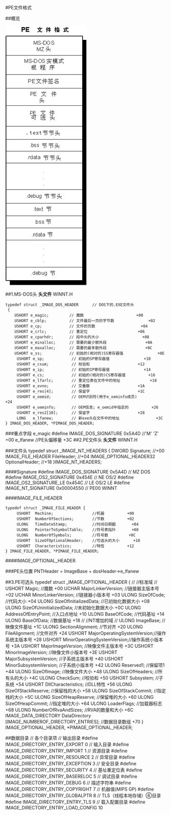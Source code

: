 #PE文件格式

##概览


![im01](im01.jpg)


##1.MS-DOS头
**头文件**
	WINNT.H

	typedef struct _IMAGE_DOS_HEADER	  // DOS下的.EXE文件头
     {
		USHORT e_magic;         // 魔数						+00
 	    USHORT e_cblp;          // 文件最后一页的字节数				+02
 	    USHORT e_cp;            // 文件的页数					+04
 	    USHORT e_crlc;          // 重定位						+06
 	    USHORT e_cparhdr;       // 段中头的大小					+08
 	    USHORT e_minalloc;      // 需要的最少额外段					+0A
 	    USHORT e_maxalloc;      // 需要的最多额外段					+0C
	    USHORT e_ss;            // 初始的(相对的)SS寄存器值				+0E
	     USHORT e_sp;            // 初始的SP寄存器值				+10
	     USHORT e_csum;          // 校验和						+12
	     USHORT e_ip;            // 初始的IP寄存器值				+14
	     USHORT e_cs;            // 初始的(相对的)CS寄存器值			+16
	     USHORT e_lfarlc;        // 重定位表在文件中的地址				+18
	     USHORT e_ovno;          // 交叠数						+1A
	     USHORT e_res[4];        // 保留字						+1C
	     USHORT e_oemid;         // OEM识别符(用于e_oeminfo成员)			+24
	     USHORT e_oeminfo;       // OEM信息; e_oemid中指定的			+26
	     USHORT e_res2[10];      // 保留字						+28
	     LONG   e_lfanew;        // 新exe头在文件中的地址				+3C
	} IMAGE_DOS_HEADER, *PIMAGE_DOS_HEADER;


###重点字段
	e_magic		#define IMAGE_DOS_SIGNATURE 0x5A4D	//'M' 'Z'	+00
	e_lfanew	//PE头偏移量	+3C
##2.PE文件头
**头文件**
WINNT.H

###文件头
	typedef struct _IMAGE_NT_HEADERS {
		DWORD Signature;				//+00
		IMAGE_FILE_HEADER FileHeader;			//+04
		IMAGE_OPTIONAL_HEADER32 OptionalHeader;		//+18
	}IMAGE_NT_HEADERS;

####Signature
	#define IMAGE_DOS_SIGNATURE             0x5A4D      // MZ	DOS
	#define IMAGE_OS2_SIGNATURE             0x454E      // NE	OS/2
	#define IMAGE_OS2_SIGNATURE_LE          0x454C      // LE	OS/2 LE
	#define IMAGE_NT_SIGNATURE              0x00004550  // PE00	WINNT
	
####IMAGE_FILE_HEADER

	typedef struct _IMAGE_FILE_HEADER {
	     USHORT  Machine;                 //机器			+00
	     USHORT  NumberOfSections;        //节数			+02
	     ULONG   TimeDateStamp;           //时间日期戳		+04
	     ULONG   PointerToSymbolTable;    //符号表指针		+08
	     ULONG   NumberOfSymbols;         //符号数			+0C
	     USHORT  SizeOfOptionalHeader;    //可选头的大小		+10
	     USHORT  Characteristics;         //特性			+12
	} IMAGE_FILE_HEADER, *PIMAGE_FILE_HEADER;

####IMAGE_OPTIONAL_HEADER

###PE头位置
	PNTHeader = ImageBase + dosHeader->e_lfanew

##3.PE可选头
	typedef struct _IMAGE_OPTIONAL_HEADER {
     		//
     		//标准域 
     		//
     		USHORT  Magic;                   //魔数			+00
     		UCHAR   MajorLinkerVersion;      //链接器主版本号	+02
     		UCHAR   MinorLinkerVersion;      //链接器小版本号	+03
     		ULONG   SizeOfCode;              //代码大小		+04
     		ULONG   SizeOfInitializedData;   //已初始化数据大小	+08
     		ULONG   SizeOfUninitializedData; //未初始化数据大小 	+0C
     		ULONG   AddressOfEntryPoint;     //入口点地址		+10
     		ULONG   BaseOfCode;              //代码基址		+14
     		ULONG   BaseOfData;              //数据基址		+18
     		//
     		//NT增加的域
     		//
     		ULONG   ImageBase;                  //映像文件基址	+1C
     		ULONG   SectionAlignment;           //节对齐		+20
     		ULONG   FileAlignment;              //文件对齐		+24
     		USHORT  MajorOperatingSystemVersion;//操作系统主版本号	+28
     		USHORT  MinorOperatingSystemVersion;//操作系统小版本号	+3A
     		USHORT  MajorImageVersion;          //映像文件主版本号	+3C
     		USHORT  MinorImageVersion;          //映像文件小版本号	+3E
     		USHORT  MajorSubsystemVersion;      //子系统主版本号	+40
     		USHORT  MinorSubsystemVersion;      //子系统小版本号	+42
     		ULONG   Reserved1;                  //保留项1		+44
     		ULONG   SizeOfImage;                //映像文件大小	+48
     		ULONG   SizeOfHeaders;              //所有头的大小	+4C
     		ULONG   CheckSum;                   //校验和		+50
     		USHORT  Subsystem;                  //子系统		+54
     		USHORT  DllCharacteristics;         //DLL特性		+56
     		ULONG   SizeOfStackReserve;         //保留栈的大小	+58
     		ULONG   SizeOfStackCommit;          //指定栈的大小	+5C
     		ULONG   SizeOfHeapReserve;          //保留堆的大小	+60
     		ULONG   SizeOfHeapCommit;           //指定堆的大小	+64
     		ULONG   LoaderFlags;                //加载器标志	+68
     		ULONG   NumberOfRvaAndSizes;        //RVA的数量和大小	+6C
     		IMAGE_DATA_DIRECTORY DataDirectory  [IMAGE_NUMBEROF_DIRECTORY_ENTRIES];   //数据目录数组  +70
	} IMAGE_OPTIONAL_HEADER, *PIMAGE_OPTIONAL_HEADER;

	
##数据目录
	// 各个目录项
	// 输出目录
	#define IMAGE_DIRECTORY_ENTRY_EXPORT         0
	// 输入目录
	#define IMAGE_DIRECTORY_ENTRY_IMPORT         1
	// 资源目录
	#define IMAGE_DIRECTORY_ENTRY_RESOURCE       2
	// 异常目录
	#define IMAGE_DIRECTORY_ENTRY_EXCEPTION      3
	// 安全目录
	#define IMAGE_DIRECTORY_ENTRY_SECURITY       4
	// 基址重定位表
	#define IMAGE_DIRECTORY_ENTRY_BASERELOC      5
	// 调试目录
	#define IMAGE_DIRECTORY_ENTRY_DEBUG          6
	// 描述字符串
	#define IMAGE_DIRECTORY_ENTRY_COPYRIGHT      7
	// 机器值(MIPS GP)
	#define IMAGE_DIRECTORY_ENTRY_GLOBALPTR      8
	// TLS（线程本地存储）⑥目录
	#define IMAGE_DIRECTORY_ENTRY_TLS            9
	// 载入配置目录
	#define IMAGE_DIRECTORY_ENTRY_LOAD_CONFIG    10

